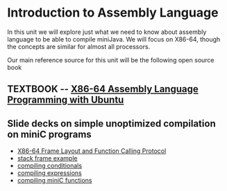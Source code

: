 # Introduction to Assembly Language
In this unit we will explore just what we need to know about assembly language to be able to compile miniJava.
We will focus on X86-64, though the concepts are similar for almost all processors.

Our main reference source for this unit will be the following open source book

## TEXTBOOK -- [X86-64 Assembly Language Programming with Ubuntu](http://www.egr.unlv.edu/~ed/assembly64.pdf)

## Slide decks on simple unoptimized compilation on miniC programs
* [X86-64 Frame Layout and Function Calling Protocol](./frames.md)
* [stack frame example](https://docs.google.com/presentation/d/1qsJ4KKx4N46kvxvNUNP1nLmnhnXTwX1srHDXHh2IKMc/edit#slide=id.p)
* [compiling conditionals](https://docs.google.com/presentation/d/1bcBHiDgW9V_Zg_oaKp9CdqXpVKFTjfB350NMkXrWY3g/edit#slide=id.p)
* [compiling expressions](https://docs.google.com/presentation/d/1AUb-HqIJSrJvsTrGQk24xeSnX9YIGKEbgxUtGiCY3IA/edit#slide=id.p)
* [compiling miniC functions](https://docs.google.com/presentation/d/10gjgVro_mNIjJkmgh1u-vdK-r7zmlAu2L1Q4FD3fPRA/edit#slide=id.p)





